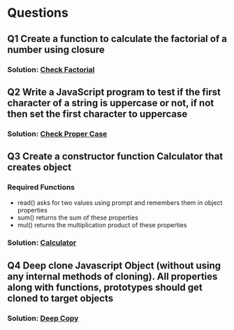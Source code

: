 # Questions

## Q1 Create a function to calculate the factorial of a number using closure

### Solution: [Check Factorial](/assignment2/factorial.js)

## Q2 Write a JavaScript program to test if the first character of a string is uppercase or not, if not then set the first character to uppercase

### Solution: [Check Proper Case](/assignment2/check_propercase.js)

## Q3 Create a constructor function Calculator that creates object

### Required Functions

- read() asks for two values using prompt and remembers them in object properties
- sum() returns the sum of these properties
- mul() returns the multiplication product of these properties

### Solution: [Calculator](/assignment2/calculator.js)

## Q4 Deep clone Javascript Object (without using any internal methods of cloning). All properties along with functions, prototypes should get cloned to target objects

### Solution: [Deep Copy](/assignment2/deep_copy.js)
